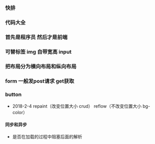 ###  快排

### 代码大全

### 首先是程序员 然后才是前端

### 可替标签 img 自带宽高 input 

### 把布局分为横向布局和纵向布局

### form 一般发post请求 get获取


### button 

+ 2018-2-4 repaint（改变位置大小 crud） reflow（不改变位置大小 bg-color）
#### 同步和异步
+ 是否在加载的过程中阻塞后面的解析